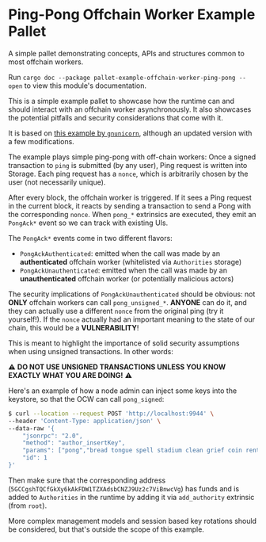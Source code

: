 <!-- markdown-link-check-disable -->
# Ping-Pong Offchain Worker Example Pallet

A simple pallet demonstrating concepts, APIs and structures common to most offchain workers.

Run `cargo doc --package pallet-example-offchain-worker-ping-pong --open` to view this module's
documentation.

This is a simple example pallet to showcase how the runtime can and should interact with an offchain worker asynchronously.
It also showcases the potential pitfalls and security considerations that come with it.

It is based on [this example by `gnunicorn`](https://gnunicorn.github.io/substrate-offchain-cb/),
although an updated version with a few modifications.

The example plays simple ping-pong with off-chain workers:
Once a signed transaction to `ping` is submitted (by any user), Ping request is written into Storage.
Each ping request has a `nonce`, which is arbitrarily chosen by the user (not necessarily unique).

After every block, the offchain worker is triggered. If it sees a Ping request in the current
block, it reacts by sending a transaction to send a Pong with the corresponding `nonce`. When `pong_*` extrinsics are executed,
they emit an `PongAck*` event so we can track with existing UIs.

The `PongAck*` events come in two different flavors:
- `PongAckAuthenticated`: emitted when the call was made by an **authenticated** offchain worker (whitelisted via `Authorities` storage)
- `PongAckUnauthenticated`: emitted when the call was made by an **unauthenticated** offchain worker (or potentially malicious actors)

The security implications of `PongAckUnauthenticated` should be obvious: not **ONLY** offchain workers can
call `pong_unsigned_*`. **ANYONE** can do it, and they can actually use a different `nonce`
from the original ping (try it yourself!). If the `nonce` actually had an important meaning to the state of our chain, this would be a **VULNERABILITY**!

This is meant to highlight the importance of solid security assumptions when using unsigned transactions.
In other words: 

⚠️ **DO NOT USE UNSIGNED TRANSACTIONS UNLESS YOU KNOW EXACTLY WHAT YOU ARE DOING!** ⚠️

Here's an example of how a node admin can inject some keys into the keystore, so that the OCW
can call `pong_signed`:

```bash
$ curl --location --request POST 'http://localhost:9944' \
--header 'Content-Type: application/json' \
--data-raw '{
    "jsonrpc": "2.0",
    "method": "author_insertKey",
    "params": ["pong","bread tongue spell stadium clean grief coin rent spend total practice document","0xb6a8b4b6bf796991065035093d3265e314c3fe89e75ccb623985e57b0c2e0c30"],
    "id": 1
}'
```

Then make sure that the corresponding address (`5GCCgshTQCfGkXy6kAkFDW1TZXAdsbCNZJ9Uz2c7ViBnwcVg`) has funds and is added to `Authorities` in the runtime by adding it via `add_authority` extrinsic (from `root`).

More complex management models and session
based key rotations should be considered, but that's outside the scope of this example.